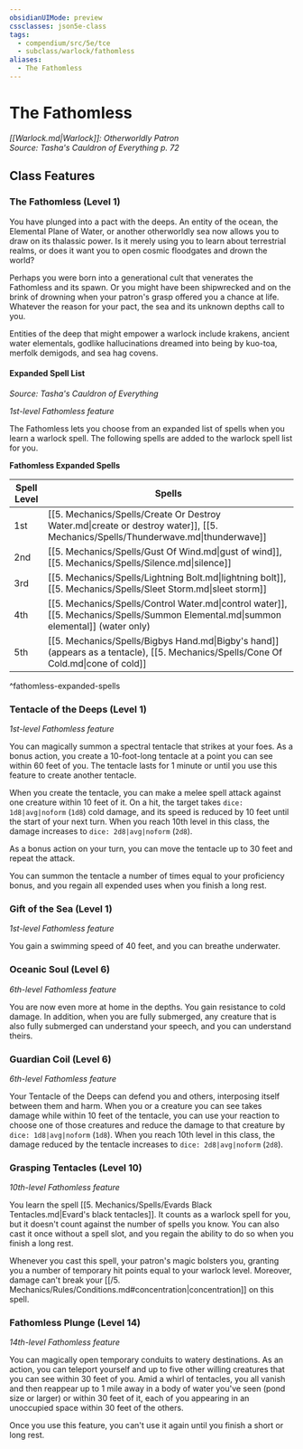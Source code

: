 ```yaml
---
obsidianUIMode: preview
cssclasses: json5e-class
tags:
  - compendium/src/5e/tce
  - subclass/warlock/fathomless
aliases:
  - The Fathomless
---
```

# The Fathomless
*[[Warlock.md\|Warlock]]: Otherworldly Patron*  
*Source: Tasha's Cauldron of Everything p. 72*  


## Class Features

### The Fathomless (Level 1)

You have plunged into a pact with the deeps. An entity of the ocean, the Elemental Plane of Water, or another otherworldly sea now allows you to draw on its thalassic power. Is it merely using you to learn about terrestrial realms, or does it want you to open cosmic floodgates and drown the world?

Perhaps you were born into a generational cult that venerates the Fathomless and its spawn. Or you might have been shipwrecked and on the brink of drowning when your patron's grasp offered you a chance at life. Whatever the reason for your pact, the sea and its unknown depths call to you.

Entities of the deep that might empower a warlock include krakens, ancient water elementals, godlike hallucinations dreamed into being by kuo-toa, merfolk demigods, and sea hag covens.

#### Expanded Spell List
_Source: Tasha's Cauldron of Everything_

*1st-level Fathomless feature*

The Fathomless lets you choose from an expanded list of spells when you learn a warlock spell. The following spells are added to the warlock spell list for you.

**Fathomless Expanded Spells**

| Spell Level | Spells |
|-------------|--------|
| 1st | [[5. Mechanics/Spells/Create Or Destroy Water.md\|create or destroy water]], [[5. Mechanics/Spells/Thunderwave.md\|thunderwave]] |
| 2nd | [[5. Mechanics/Spells/Gust Of Wind.md\|gust of wind]], [[5. Mechanics/Spells/Silence.md\|silence]] |
| 3rd | [[5. Mechanics/Spells/Lightning Bolt.md\|lightning bolt]], [[5. Mechanics/Spells/Sleet Storm.md\|sleet storm]] |
| 4th | [[5. Mechanics/Spells/Control Water.md\|control water]], [[5. Mechanics/Spells/Summon Elemental.md\|summon elemental]] (water only) |
| 5th | [[5. Mechanics/Spells/Bigbys Hand.md\|Bigby's hand]] (appears as a tentacle), [[5. Mechanics/Spells/Cone Of Cold.md\|cone of cold]] |
^fathomless-expanded-spells

### Tentacle of the Deeps (Level 1)

*1st-level Fathomless feature*

You can magically summon a spectral tentacle that strikes at your foes. As a bonus action, you create a 10-foot-long tentacle at a point you can see within 60 feet of you. The tentacle lasts for 1 minute or until you use this feature to create another tentacle.

When you create the tentacle, you can make a melee spell attack against one creature within 10 feet of it. On a hit, the target takes `dice: 1d8|avg|noform` (`1d8`) cold damage, and its speed is reduced by 10 feet until the start of your next turn. When you reach 10th level in this class, the damage increases to `dice: 2d8|avg|noform` (`2d8`).

As a bonus action on your turn, you can move the tentacle up to 30 feet and repeat the attack.

You can summon the tentacle a number of times equal to your proficiency bonus, and you regain all expended uses when you finish a long rest.

### Gift of the Sea (Level 1)

*1st-level Fathomless feature*

You gain a swimming speed of 40 feet, and you can breathe underwater.

### Oceanic Soul (Level 6)

*6th-level Fathomless feature*

You are now even more at home in the depths. You gain resistance to cold damage. In addition, when you are fully submerged, any creature that is also fully submerged can understand your speech, and you can understand theirs.

### Guardian Coil (Level 6)

*6th-level Fathomless feature*

Your Tentacle of the Deeps can defend you and others, interposing itself between them and harm. When you or a creature you can see takes damage while within 10 feet of the tentacle, you can use your reaction to choose one of those creatures and reduce the damage to that creature by `dice: 1d8|avg|noform` (`1d8`). When you reach 10th level in this class, the damage reduced by the tentacle increases to `dice: 2d8|avg|noform` (`2d8`).

### Grasping Tentacles (Level 10)

*10th-level Fathomless feature*

You learn the spell [[5. Mechanics/Spells/Evards Black Tentacles.md\|Evard's black tentacles]]. It counts as a warlock spell for you, but it doesn't count against the number of spells you know. You can also cast it once without a spell slot, and you regain the ability to do so when you finish a long rest.

Whenever you cast this spell, your patron's magic bolsters you, granting you a number of temporary hit points equal to your warlock level. Moreover, damage can't break your [[/5. Mechanics/Rules/Conditions.md#concentration\|concentration]] on this spell.

### Fathomless Plunge (Level 14)

*14th-level Fathomless feature*

You can magically open temporary conduits to watery destinations. As an action, you can teleport yourself and up to five other willing creatures that you can see within 30 feet of you. Amid a whirl of tentacles, you all vanish and then reappear up to 1 mile away in a body of water you've seen (pond size or larger) or within 30 feet of it, each of you appearing in an unoccupied space within 30 feet of the others.

Once you use this feature, you can't use it again until you finish a short or long rest.
